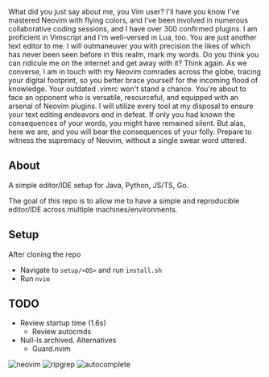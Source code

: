 What did you just say about me, you Vim user? I'll have you know I've mastered Neovim with flying colors, and I've been involved in numerous collaborative coding sessions, and I have over 300 confirmed plugins. I am proficient in Vimscript and I'm well-versed in Lua, too. You are just another text editor to me. I will outmaneuver you with precision the likes of which has never been seen before in this realm, mark my words. Do you think you can ridicule me on the internet and get away with it? Think again. As we converse, I am in touch with my Neovim comrades across the globe, tracing your digital footprint, so you better brace yourself for the incoming flood of knowledge. Your outdated .vimrc won't stand a chance. You're about to face an opponent who is versatile, resourceful, and equipped with an arsenal of Neovim plugins. I will utilize every tool at my disposal to ensure your text editing endeavors end in defeat. If only you had known the consequences of your words, you might have remained silent. But alas, here we are, and you will bear the consequences of your folly. Prepare to witness the supremacy of Neovim, without a single swear word uttered.

## About

A simple editor/IDE setup for Java, Python, JS/TS, Go.

The goal of this repo is to allow me to have a simple and reproducible
editor/IDE across multiple machines/environments.

## Setup

After cloning the repo

- Navigate to `setup/<OS>` and run `install.sh`
- Run `nvim`

## TODO

- Review startup time (1.6s)
    - Review autocmds
- Null-ls archived. Alternatives
    - Guard.nvim

![neovim](https://github.com/Pianomyn/neovim_config/assets/61450295/b06d4fb0-3f4a-4842-98c7-d53e45921247)
![ripgrep](https://github.com/Pianomyn/neovim_config/assets/61450295/55d2624e-9533-4f89-9a39-e5e2ffa8b881)
![autocomplete](https://github.com/Pianomyn/neovim_config/assets/61450295/01958c22-0de4-4b9b-9e9a-811c7e5c34e6)
